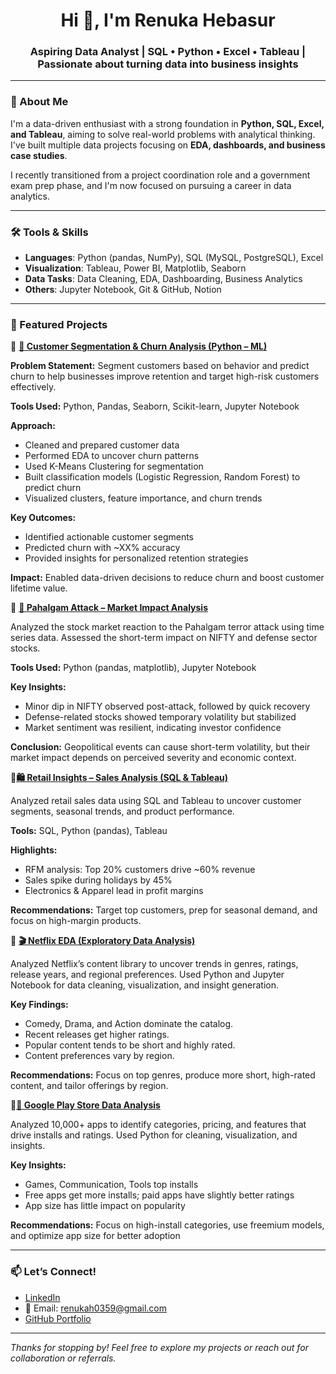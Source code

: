<h1 align="center">Hi 👋, I'm Renuka Hebasur</h1>
<h3 align="center">Aspiring Data Analyst | SQL • Python • Excel • Tableau | Passionate about turning data into business insights</h3>

---

### 🌟 About Me
I'm a data-driven enthusiast with a strong foundation in **Python, SQL, Excel, and Tableau**, aiming to solve real-world problems with analytical thinking. I've built multiple data projects focusing on **EDA, dashboards, and business case studies**.

I recently transitioned from a project coordination role and a government exam prep phase, and I'm now focused on pursuing a career in data analytics.

---

### 🛠️ Tools & Skills
- **Languages**: Python (pandas, NumPy), SQL (MySQL, PostgreSQL), Excel
- **Visualization**: Tableau, Power BI, Matplotlib, Seaborn
- **Data Tasks**: Data Cleaning, EDA, Dashboarding, Business Analytics
- **Others**: Jupyter Notebook, Git & GitHub, Notion

---

### 📁 Featured Projects

🔹 [**🧠 Customer Segmentation & Churn Analysis (Python – ML)**](https://github.com/Renuka-Hebsur/customer-segmentation-churn-analysis)

**Problem Statement:**
Segment customers based on behavior and predict churn to help businesses improve retention and target high-risk customers effectively.

**Tools Used:**
Python, Pandas, Seaborn, Scikit-learn, Jupyter Notebook

**Approach:**
- Cleaned and prepared customer data
- Performed EDA to uncover churn patterns
- Used K-Means Clustering for segmentation
- Built classification models (Logistic Regression, Random Forest) to predict churn
- Visualized clusters, feature importance, and churn trends

**Key Outcomes:**
- Identified actionable customer segments
- Predicted churn with ~XX% accuracy
- Provided insights for personalized retention strategies

**Impact:**
Enabled data-driven decisions to reduce churn and boost customer lifetime value. 

🔹 [**📰 Pahalgam Attack – Market Impact Analysis**](https://github.com/Renuka-Hebsur/pahalgam-attack-market-impact)

Analyzed the stock market reaction to the Pahalgam terror attack using time series data. Assessed the short-term impact on NIFTY and defense sector stocks.

**Tools Used:**
Python (pandas, matplotlib), Jupyter Notebook

**Key Insights:**
- Minor dip in NIFTY observed post-attack, followed by quick recovery
- Defense-related stocks showed temporary volatility but stabilized
- Market sentiment was resilient, indicating investor confidence

**Conclusion:**
Geopolitical events can cause short-term volatility, but their market impact depends on perceived severity and economic context.

🔹[**🛍️ Retail Insights – Sales Analysis (SQL & Tableau)**](https://github.com/Renuka-Hebsur/Retail_Insights-Sales-Analysis-Using-SQL---Tableau-)

Analyzed retail sales data using SQL and Tableau to uncover customer segments, seasonal trends, and product performance.

**Tools:** SQL, Python (pandas), Tableau

**Highlights:**
- RFM analysis: Top 20% customers drive ~60% revenue
- Sales spike during holidays by 45%
- Electronics & Apparel lead in profit margins

**Recommendations:**
Target top customers, prep for seasonal demand, and focus on high-margin products.

🔹 [**🎬 Netflix EDA (Exploratory Data Analysis)**](https://github.com/Renuka-Hebsur/Netflix_EDA_Project)

Analyzed Netflix’s content library to uncover trends in genres, ratings, release years, and regional preferences. Used Python and Jupyter Notebook for data cleaning, visualization, and insight generation.

**Key Findings:**
- Comedy, Drama, and Action dominate the catalog.
- Recent releases get higher ratings.
- Popular content tends to be short and highly rated.
- Content preferences vary by region.

**Recommendations:**
Focus on top genres, produce more short, high-rated content, and tailor offerings by region.


🔹[**📱 Google Play Store Data Analysis**](https://github.com/Renuka-Hebsur/Google_PlayStore_Data_Analysis)

Analyzed 10,000+ apps to identify categories, pricing, and features that drive installs and ratings. Used Python for cleaning, visualization, and insights.

**Key Insights:**
- Games, Communication, Tools top installs
- Free apps get more installs; paid apps have slightly better ratings
- App size has little impact on popularity

**Recommendations:**
Focus on high-install categories, use freemium models, and optimize app size for better adoption

---

### 📫 Let’s Connect!
- [LinkedIn](https://www.linkedin.com/in/renuka-hebasur-448112364/)
- 📧 Email: renukah0359@gmail.com
- [GitHub Portfolio](https://github.com/Renuka-Hebsur)

---

*Thanks for stopping by! Feel free to explore my projects or reach out for collaboration or referrals.*

